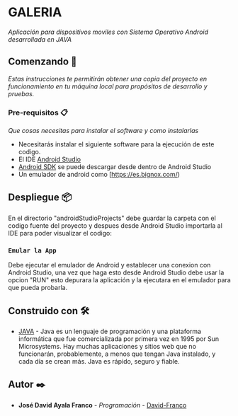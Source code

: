 # GALERIA

_Aplicación para dispositivos moviles con Sistema Operativo Android desarrollada en JAVA_

## Comenzando 🚀

_Estas instrucciones te permitirán obtener una copia del proyecto en funcionamiento en tu máquina local para propósitos de desarrollo y pruebas._

### Pre-requisitos 📋

_Que cosas necesitas para instalar el software y como instalarlas_

* Necesitarás  instalar el siguiente software para la ejecución de este codigo.
* El IDE [Android Studio](https://developer.android.com/)
* [Android SDK](https://code.tutsplus.com/es/tutorials/the-android-sdk-tutorial--cms-34623) se puede descargar desde dentro de Android Studio
* Un emulador de android como [https://es.bignox.com/)

## Despliegue 📦

En el directorio "androidStudioProjects" debe guardar la carpeta con el codigo fuente del proyecto y despues desde Android Studio importarla al IDE para poder visualizar el codigo:

### `Emular la App`

Debe ejecutar el emulador de Android y establecer una conexion con Android Studio, una vez que haga esto desde Android Studio debe usar la opcion "RUN" esto depurara la aplicación y la ejecutara en el emulador para que pueda probarla.

## Construido con 🛠️

* [JAVA](https://docs.oracle.com/en/java/) - Java es un lenguaje de programación y una plataforma informática que fue comercializada por primera vez en 1995 por Sun Microsystems. Hay muchas aplicaciones y sitios web que no funcionarán, probablemente, a menos que tengan Java instalado, y cada día se crean más. Java es rápido, seguro y fiable.

## Autor ✒️

* **José David Ayala Franco** - *Programación* - [David-Franco](https://github.com/DavidFranco3)

